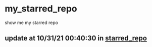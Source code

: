 # my_starred_repo
show me my starred repo

update at 10/31/21 00:40:30 in [starred_repo](./index.html)
---

